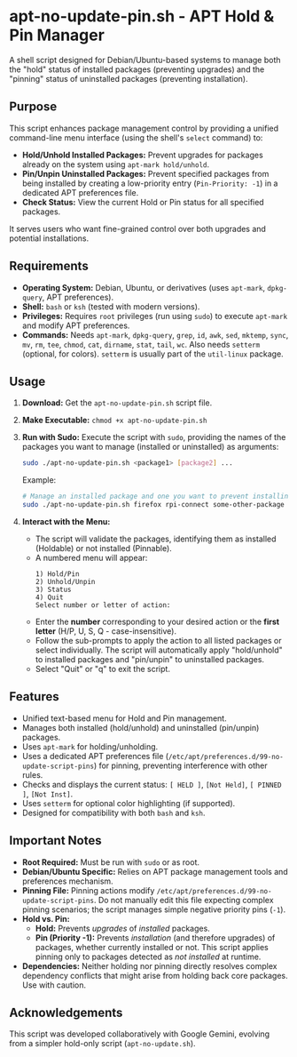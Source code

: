 # apt-no-update-pin.sh - APT Hold & Pin Manager

A shell script designed for Debian/Ubuntu-based systems to manage both the "hold" status of installed packages (preventing upgrades) and the "pinning" status of uninstalled packages (preventing installation).

## Purpose

This script enhances package management control by providing a unified command-line menu interface (using the shell's `select` command) to:

*   **Hold/Unhold Installed Packages:** Prevent upgrades for packages already on the system using `apt-mark hold/unhold`.
*   **Pin/Unpin Uninstalled Packages:** Prevent specified packages from being installed by creating a low-priority entry (`Pin-Priority: -1`) in a dedicated APT preferences file.
*   **Check Status:** View the current Hold or Pin status for all specified packages.

It serves users who want fine-grained control over both upgrades and potential installations.

## Requirements

*   **Operating System:** Debian, Ubuntu, or derivatives (uses `apt-mark`, `dpkg-query`, APT preferences).
*   **Shell:** `bash` or `ksh` (tested with modern versions).
*   **Privileges:** Requires `root` privileges (run using `sudo`) to execute `apt-mark` and modify APT preferences.
*   **Commands:** Needs `apt-mark`, `dpkg-query`, `grep`, `id`, `awk`, `sed`, `mktemp`, `sync`, `mv`, `rm`, `tee`, `chmod`, `cat`, `dirname`, `stat`, `tail`, `wc`. Also needs `setterm` (optional, for colors). `setterm` is usually part of the `util-linux` package.

## Usage

1.  **Download:** Get the `apt-no-update-pin.sh` script file.
2.  **Make Executable:** `chmod +x apt-no-update-pin.sh`
3.  **Run with Sudo:** Execute the script with `sudo`, providing the names of the packages you want to manage (installed or uninstalled) as arguments:

    ```bash
    sudo ./apt-no-update-pin.sh <package1> [package2] ...
    ```
    Example:
    ```bash
    # Manage an installed package and one you want to prevent installing
    sudo ./apt-no-update-pin.sh firefox rpi-connect some-other-package
    ```

4.  **Interact with the Menu:**
    *   The script will validate the packages, identifying them as installed (Holdable) or not installed (Pinnable).
    *   A numbered menu will appear:
        ```
        1) Hold/Pin
        2) Unhold/Unpin
        3) Status
        4) Quit
        Select number or letter of action:
        ```
    *   Enter the **number** corresponding to your desired action or the **first letter** (H/P, U, S, Q - case-insensitive).
    *   Follow the sub-prompts to apply the action to all listed packages or select individually. The script will automatically apply "hold/unhold" to installed packages and "pin/unpin" to uninstalled packages.
    *   Select "Quit" or "q" to exit the script.

## Features

*   Unified text-based menu for Hold and Pin management.
*   Manages both installed (hold/unhold) and uninstalled (pin/unpin) packages.
*   Uses `apt-mark` for holding/unholding.
*   Uses a dedicated APT preferences file (`/etc/apt/preferences.d/99-no-update-script-pins`) for pinning, preventing interference with other rules.
*   Checks and displays the current status: `[ HELD ]`, `[Not Held]`, `[ PINNED ]`, `[Not Inst]`.
*   Uses `setterm` for optional color highlighting (if supported).
*   Designed for compatibility with both `bash` and `ksh`.

## Important Notes

*   **Root Required:** Must be run with `sudo` or as root.
*   **Debian/Ubuntu Specific:** Relies on APT package management tools and preferences mechanism.
*   **Pinning File:** Pinning actions modify `/etc/apt/preferences.d/99-no-update-script-pins`. Do not manually edit this file expecting complex pinning scenarios; the script manages simple negative priority pins (`-1`).
*   **Hold vs. Pin:**
    *   **Hold:** Prevents *upgrades* of *installed* packages.
    *   **Pin (Priority -1):** Prevents *installation* (and therefore upgrades) of packages, whether currently installed or not. This script applies pinning only to packages detected as *not installed* at runtime.
*   **Dependencies:** Neither holding nor pinning directly resolves complex dependency conflicts that might arise from holding back core packages. Use with caution.

## Acknowledgements

This script was developed collaboratively with Google Gemini, evolving from a simpler hold-only script (`apt-no-update.sh`).

